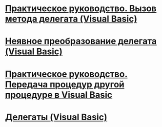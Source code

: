 # [Практическое руководство. Вызов метода делегата (Visual Basic)](how-to-invoke-a-delegate-method.md)
# [Неявное преобразование делегата (Visual Basic)](relaxed-delegate-conversion.md)
# [Практическое руководство. Передача процедур другой процедуре в Visual Basic](how-to-pass-procedures-to-another-procedure.md)
# [Делегаты (Visual Basic)](delegates.md)
